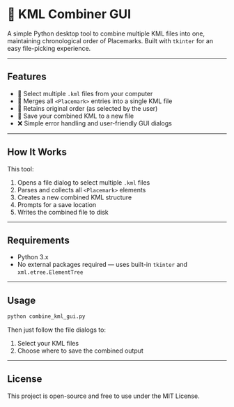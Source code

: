 # 📜 KML Combiner GUI

A simple Python desktop tool to combine multiple KML files into one, maintaining chronological order of Placemarks. Built with `tkinter` for an easy file-picking experience.

---

## Features

- 📁 Select multiple `.kml` files from your computer  
- 📌 Merges all `<Placemark>` entries into a single KML file  
- 🗽 Retains original order (as selected by the user)  
- 💾 Save your combined KML to a new file  
- ❌ Simple error handling and user-friendly GUI dialogs

---

## How It Works

This tool:
1. Opens a file dialog to select multiple `.kml` files  
2. Parses and collects all `<Placemark>` elements  
3. Creates a new combined KML structure  
4. Prompts for a save location  
5. Writes the combined file to disk

---

## Requirements

- Python 3.x  
- No external packages required — uses built-in `tkinter` and `xml.etree.ElementTree`

---

## Usage

```bash
python combine_kml_gui.py
```

Then just follow the file dialogs to:
1. Select your KML files  
2. Choose where to save the combined output

---

## License

This project is open-source and free to use under the MIT License.

